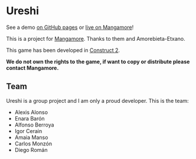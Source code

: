 Ureshi
======
See a demo [on GitHub pages](http://anderrv.github.io/Ureshi) or [live on Mangamore](http://mangamore.net/tales-of-ureshi/)!

This is a project for [Mangamore](http://mangamore.net). Thanks to them and Amorebieta-Etxano.

This game has been developed in [Construct 2](https://www.scirra.com/construct2).

**We do not own the rights to the game, if want to copy or distribute please contact Mangamore.**

Team
---------------------

Ureshi is a group project and I am only a proud developer. This is the team:

+ Alexis Alonso
+ Enara Barón
+ Alfonso Berroya
+ Igor Cerain
+ Amaia Manso
+ Carlos Monzón
+ Diego Román
